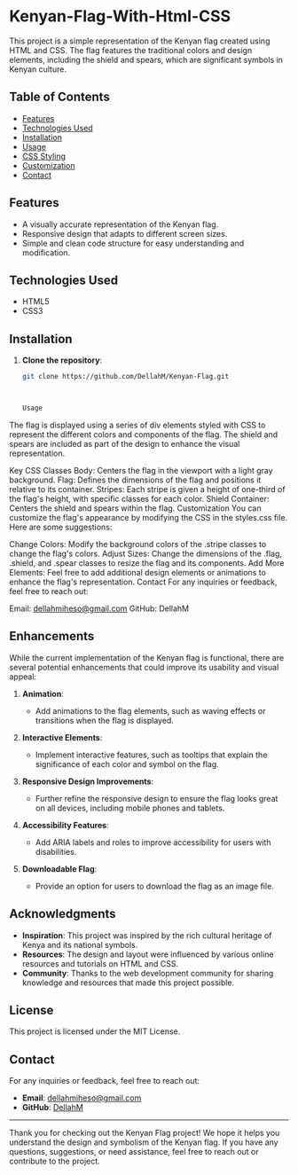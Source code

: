 # Kenyan-Flag-With-Html-CSS

This project is a simple representation of the Kenyan flag created using HTML and CSS. The flag features the traditional colors and design elements, including the shield and spears, which are significant symbols in Kenyan culture.

## Table of Contents

- [Features](#features)
- [Technologies Used](#technologies-used)
- [Installation](#installation)
- [Usage](#usage)
- [CSS Styling](#css-styling)
- [Customization](#customization)
- [Contact](#contact)

## Features

- A visually accurate representation of the Kenyan flag.
- Responsive design that adapts to different screen sizes.
- Simple and clean code structure for easy understanding and modification.

## Technologies Used

- HTML5
- CSS3

## Installation

1. **Clone the repository**:
   ```bash
   git clone https://github.com/DellahM/Kenyan-Flag.git



   Usage
The flag is displayed using a series of div elements styled with CSS to represent the different colors and components of the flag.
The shield and spears are included as part of the design to enhance the visual representation.


Key CSS Classes
Body: Centers the flag in the viewport with a light gray background.
Flag: Defines the dimensions of the flag and positions it relative to its container.
Stripes: Each stripe is given a height of one-third of the flag's height, with specific classes for each color.
Shield Container: Centers the shield and spears within the flag.
Customization
You can customize the flag's appearance by modifying the CSS in the styles.css file. Here are some suggestions:

Change Colors: Modify the background colors of the .stripe classes to change the flag's colors.
Adjust Sizes: Change the dimensions of the .flag, .shield, and .spear classes to resize the flag and its components.
Add More Elements: Feel free to add additional design elements or animations to enhance the flag's representation.
Contact
For any inquiries or feedback, feel free to reach out:

Email: dellahmiheso@gmail.com
GitHub: DellahM




## Enhancements

While the current implementation of the Kenyan flag is functional, there are several potential enhancements that could improve its usability and visual appeal:

1. **Animation**: 
   - Add animations to the flag elements, such as waving effects or transitions when the flag is displayed.

2. **Interactive Elements**: 
   - Implement interactive features, such as tooltips that explain the significance of each color and symbol on the flag.

3. **Responsive Design Improvements**: 
   - Further refine the responsive design to ensure the flag looks great on all devices, including mobile phones and tablets.

4. **Accessibility Features**: 
   - Add ARIA labels and roles to improve accessibility for users with disabilities.

5. **Downloadable Flag**: 
   - Provide an option for users to download the flag as an image file.

## Acknowledgments

- **Inspiration**: This project was inspired by the rich cultural heritage of Kenya and its national symbols.
- **Resources**: The design and layout were influenced by various online resources and tutorials on HTML and CSS.
- **Community**: Thanks to the web development community for sharing knowledge and resources that made this project possible.

## License

This project is licensed under the MIT License. 

## Contact

For any inquiries or feedback, feel free to reach out:

- **Email**: [dellahmiheso@gmail.com](mailto:dellahmiheso@gmail.com)
- **GitHub**: [DellahM](https://github.com/DellahM)

---

Thank you for checking out the Kenyan Flag project! We hope it helps you understand the design and symbolism of the Kenyan flag. If you have any questions, suggestions, or need assistance, feel free to reach out or contribute to the project.
